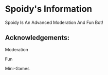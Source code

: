 # Spoidy's Information

Spoidy Is An Advanced Moderation And Fun Bot!

## Acknowledgements:

Moderation

Fun

Mini-Games
